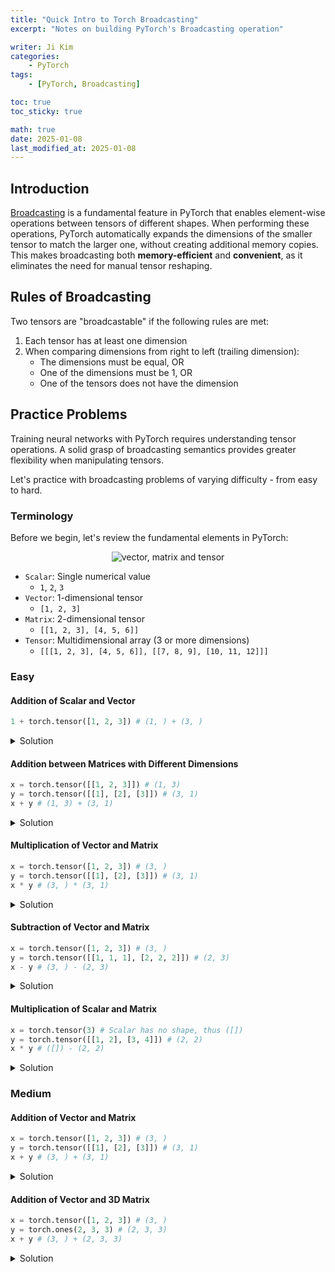 ```yaml
---
title: "Quick Intro to Torch Broadcasting"
excerpt: "Notes on building PyTorch's Broadcasting operation"

writer: Ji Kim
categories:
    - PyTorch
tags:
    - [PyTorch, Broadcasting]

toc: true
toc_sticky: true

math: true
date: 2025-01-08
last_modified_at: 2025-01-08
---
```


## Introduction

[Broadcasting](https://pytorch.org/docs/stable/notes/broadcasting.html) is a fundamental feature in PyTorch that enables element-wise operations between tensors of different shapes. When performing these operations, PyTorch automatically expands the dimensions of the smaller tensor to match the larger one, without creating additional memory copies. This makes broadcasting both **memory-efficient** and **convenient**, as it eliminates the need for manual tensor reshaping.

## Rules of Broadcasting

Two tensors are "broadcastable" if the following rules are met:
1. Each tensor has at least one dimension
2. When comparing dimensions from right to left (trailing dimension):
    - The dimensions must be equal, OR
    - One of the dimensions must be 1, OR
    - One of the tensors does not have the dimension

## Practice Problems

Training neural networks with PyTorch requires understanding tensor operations. A solid grasp of broadcasting semantics provides greater flexibility when manipulating tensors.

Let's practice with broadcasting problems of varying difficulty - from easy to hard.

### Terminology

Before we begin, let's review the fundamental elements in PyTorch:

<center>
    <img src="{{ '/assets/img/broadcasting/terminology.png' | relative_url }}" alt="vector, matrix and tensor">
</center>

- `Scalar`: Single numerical value 
    - `1`, `2`, `3`
- `Vector`: 1-dimensional tensor 
    - `[1, 2, 3]`
- `Matrix`: 2-dimensional tensor 
    - `[[1, 2, 3], [4, 5, 6]]`
- `Tensor`: Multidimensional array (3 or more dimensions) 
    - `[[[1, 2, 3], [4, 5, 6]], [[7, 8, 9], [10, 11, 12]]]`

### Easy

#### Addition of Scalar and Vector
```python
1 + torch.tensor([1, 2, 3]) # (1, ) + (3, )
```

<details markdown="1">
<summary> Solution </summary>
```python
"""
torch.tensor([1, 1, 1]) + torch.tensor([1, 2, 3])
"""
torch.tensor([2, 3, 4])
```

**Explanation**
- The scalar `1` of shape `(1,)` is broadcast to match the shape of the vector `[1, 2, 3]` of shape `(3,)`, resulting in element-wise addition.
</details>

#### Addition between Matrices with Different Dimensions
```python
x = torch.tensor([[1, 2, 3]]) # (1, 3)
y = torch.tensor([[1], [2], [3]]) # (3, 1)
x + y # (1, 3) + (3, 1)
```

<details markdown="1">
<summary> Solution </summary>
```python
"""
1. torch.tensor([[1, 2, 3]]) + torch.tensor([[1, 1, 1], [2, 2, 2], [3, 3, 3]]) ; (1, 3) + (3, 3)
2. torch.tensor([[1, 2, 3], [1, 2, 3], [1, 2, 3]]) + torch.tensor([[1, 1, 1], [2, 2, 2], [3, 3, 3]]) ; (3, 3) + (3, 3)
"""
tensor([[2, 3, 4],
        [3, 4, 5],
        [4, 5, 6]])
```

**Explanation**
- Broadcast trailing dimension of `y` to `(3, 3)` to match the trailing dimension of `x`.
- Now that `y` is of shape `(3, 3)`, broadcast `x` to `(3, 3)`
</details>

#### Multiplication of Vector and Matrix
```python
x = torch.tensor([1, 2, 3]) # (3, )
y = torch.tensor([[1], [2], [3]]) # (3, 1)
x * y # (3, ) * (3, 1)
```

<details markdown="1">
<summary> Solution </summary>
```python
"""
1. torch.tensor([[1, 2, 3]]) * torch.tensor([[1], [2], [3]]) ; (1, 3) * (3, 1)
2. torch.tensor([[1, 2, 3]]) * torch.tensor([[1, 1, 1], [2, 2, 2], [3, 3, 3]]) ; (1, 3) * (3, 3)
3. torch.tensor([[1, 2, 3], [1, 2, 3], [1, 2, 3]]) * torch.tensor([[1, 1, 1], [2, 2, 2], [3, 3, 3]]) ; (3, 3) * (3, 3)
"""
tensor([[1, 2, 3],
        [2, 4, 6],
        [3, 6, 9]])
```

**Explanation**
- Broadcasting logic is same as addition except for multiplying the elements.
</details>

#### Subtraction of Vector and Matrix
```python
x = torch.tensor([1, 2, 3]) # (3, )
y = torch.tensor([[1, 1, 1], [2, 2, 2]]) # (2, 3)
x - y # (3, ) - (2, 3)
```

<details markdown="1">
<summary> Solution </summary>
```python
"""
1. torch.tensor([[1, 2, 3]]) - torch.tensor([[1, 1, 1], [2, 2, 2]]) ; (1, 3) - (2, 3)
2. torch.tensor([[1, 2, 3], [1, 2, 3]]) - torch.tensor([[1, 1, 1], [2, 2, 2]]) ; (2, 3) - (2, 3)
"""
tensor([[ 0,  1,  2],
        [-1,  0,  1]])
```

**Explanation**
- Prepend `1` to `x` to make shape of `(1, 3)`.
- `x` and `y`'s trailing dimensions (`3`) both match.
- Broadcast `x` to match the shape of `(2, 3)`.
</details>

#### Multiplication of Scalar and Matrix
```python
x = torch.tensor(3) # Scalar has no shape, thus ([])
y = torch.tensor([[1, 2], [3, 4]]) # (2, 2)
x * y # ([]) - (2, 2)
```

<details markdown="1">
<summary> Solution </summary>
```python
"""
1. torch.tensor([3]) * torch.tensor([[1, 2], [3, 4]]) ; (1, ) * (2, 2)
2. torch.tensor([[3]]) * torch.tensor([[1, 2], [3, 4]]) ; (1, 1) * (2, 2)
3. torch.tensor([[3, 3]]) * torch.tensor([[1, 2], [3, 4]]) ; (1, 2) * (2, 2)
4. torch.tensor([[3, 3], [3, 3]]) * torch.tensor([[1, 2], [3, 4]]) ; (2, 2) * (2, 2)
"""
tensor([[ 3,  6],
        [ 9, 12]])
```

**Explanation**
- Scalar `x` has no dimension therefore broadcast it to `(1, )`.
- Prepend `1` to `x` to match the shape of the matrix.
- `x` of shape `(1, 1)` is then broadcasted to `(1, 2)` to match the trailing dimension of `y`.
- Remaining dimension of `x` is broadcasted to `2` to match the dimesion of `y` and becomes a shape of `(2, 2)`.
</details>

### Medium

#### Addition of Vector and Matrix
```python
x = torch.tensor([1, 2, 3]) # (3, )
y = torch.tensor([[1], [2], [3]]) # (3, 1)
x + y # (3, ) + (3, 1)
```

<details markdown="1">
<summary> Solution </summary>
```python
"""
1. torch.tensor([[1, 2, 3]]) + torch.tensor([[1], [2], [3]]) ; (1, 3) + (3, 1)
2. torch.tensor([[1, 2, 3]]) + torch.tensor([[1, 1, 1], [2, 2, 2], [3, 3, 3]]) ; (1, 3) + (3, 3)
3. torch.tensor([[1, 2, 3], [1, 2, 3], [1, 2, 3]]) + torch.tensor([[1, 1, 1], [2, 2, 2], [3, 3, 3]]) ; (3, 3) + (3, 3)
"""
tensor([[2, 3, 4],
        [3, 4, 5],
        [4, 5, 6]])
```

**Explanation**
- Prepend `1` to `x` (dimension of tensor with fewer dimensions) to make `x` and `y` equal length.
- Start at the trailing dimension, `y` of shape `(3, 1)` is broadcasted to match the shape of `x` and becomes `(3, 3)`.
- Matrix `x` of shape `(1, 3)` is broadcasted to match the shape of `y` and becomes `(3, 3)`.
</details>

#### Addition of Vector and 3D Matrix
```python
x = torch.tensor([1, 2, 3]) # (3, )
y = torch.ones(2, 3, 3) # (2, 3, 3)
x + y # (3, ) + (2, 3, 3)
```

<details markdown="1">
<summary> Solution </summary>
```python
"""
1. torch.tensor([[[1, 2, 3]]]) + torch.tensor([[[1, 1, 1], [1, 1, 1], [1, 1, 1]], [[1, 1, 1], [1, 1, 1], [1, 1, 1]]]) ; (1, 1, 3) + (2, 3, 3)
2. torch.tensor([[[1, 2, 3], [1, 2, 3], [1, 2, 3]]]) + torch.tensor([[[1, 1, 1], [1, 1, 1], [1, 1, 1]], [[1, 1, 1], [1, 1, 1], [1, 1, 1]]]) ; (1, 3, 3) + (2, 3, 3)
3. torch.tensor([[[1, 2, 3], [1, 2, 3], [1, 2, 3]], [[1, 2, 3], [1, 2, 3], [1, 2, 3]]]) + torch.tensor([[[1, 1, 1], [1, 1, 1], [1, 1, 1]], [[1, 1, 1], [1, 1, 1], [1, 1, 1]]]) ; (2, 3, 3) + (2, 3, 3)
"""
tensor([[[2, 3, 4],
         [2, 3, 4],
         [2, 3, 4]],

        [[2, 3, 4],
         [2, 3, 4],
         [2, 3, 4]]])
```

**Explanation**
- Prepend `1` twoce to `x` (dimension of tensor with fewer dimensions) to make `x` and `y` equal length (`x` now becomes `(1, 1, 3)`).
- First trailing dimensions of `x` and `y` match.
- `x` of shape `(1, 1, 3)` is broadcasted to `(1, 2, 3)` match the second trailing dimension of `y`.
- `x` is finally broadcasted to `(2, 2, 3)` and matches `y`'s dimension.
</details>

#### Addition of Two Matrices

```python
x = torch.tensor([[1, 2, 3], [4, 5, 6]]) # (2, 3)
y = torch.tensor([[1, 2, 3, 4], [5, 6, 7, 8], [9, 10, 11, 12]]) # (3, 4)
x + y # (2, 3) + (3, 4)
```

<details markdown="1">
<summary> Solution </summary>
```python
---------------------------------------------------------------------------
RuntimeError                              Traceback (most recent call last)
<ipython-input-8-cd60f97aa77f> in <cell line: 1>()
----> 1 x + y

RuntimeError: The size of tensor a (3) must match the size of tensor b (4) at non-singleton dimension 1
```

**Explanation**
- Addition of `x` & `y` should **fail** as it violates the broadcasting semantics.
- One of following should hold according to the broadcasting semantics, starting at the trailing dimensions (i.e., `x`: `3` and `y`: `4`):
    - Dimension sizes must equal
    - One of them is 1
    - One of them does not exist
</details>

#### Custom Dimension Manipulation
```python
# Try to manipulate the dimension of `x` to make both compatible for addition
# HINT: `torch.Tensor.view`
x = torch.tensor([[1, 2, 3], [4, 5, 6]]) # (2, 3)
y = torch.tensor([[1, 2, 3, 4, 5, 6], [7, 8, 9, 10, 11, 12], [13, 14, 15, 16, 17, 18]]) # (3, 6)
x + y # (2, 3) + (3, 6)
```

<details markdown="1">
<summary> Solution </summary>
```python
"""
1. x.view(-1): torch.tensor([1, 2, 3, 4, 5, 6])
2. torch.tensor([1, 2, 3, 4, 5, 6]) + torch.tensor([[1, 2, 3, 4, 5, 6], [7, 8, 9, 10, 11, 12], [13, 14, 15, 16, 17, 18]]) ; (6, ) + (3, 6)
3. 2. torch.tensor([[1, 2, 3, 4, 5, 6]]) + torch.tensor([[1, 2, 3, 4, 5, 6], [7, 8, 9, 10, 11, 12], [13, 14, 15, 16, 17, 18]]) ; (1, 6) + (3, 6)
4. torch.tensor([[1, 2, 3, 4, 5, 6], [1, 2, 3, 4, 5, 6], [1, 2, 3, 4, 5, 6]]) + torch.tensor([[1, 2, 3, 4, 5, 6], [7, 8, 9, 10, 11, 12], [13, 14, 15, 16, 17, 18]]) ; (3, 6) + (3, 6)
"""
x = x.view(-1) # (6, )
x + y # (6, ) + (3, 6)

tensor([[ 2,  4,  6,  8, 10, 12],
        [ 8, 10, 12, 14, 16, 18],
        [14, 16, 18, 20, 22, 24]])
```

**Explanation**
- `x.view(-1)` transforms the dimension to `(6, )`.
- Prepends `1` to `x` and makes the dimension to `(1, 6)`.
- Trailing dimension of both `x` and `y` (i.e, `6`) matches.
- `x`'s `1` matches `y`'s dimension `3`.
</details>


#### Multiplication of Complex Broadcasting
```python
# Since it is a multiplication of `1`, try to answer the shape of this operation.
x = torch.ones(2, 1, 3) # (2, 1, 3)
y = torch.ones(1, 3, 1) # (1, 3, 1)
x * y # (2, 1, 3) * (1, 3, 1)
```

<details markdown="1">
<summary> Solution </summary>
```python
# Shape: (2, 3, 3)
tensor([[[1., 1., 1.],
         [1., 1., 1.],
         [1., 1., 1.]],

        [[1., 1., 1.],
         [1., 1., 1.],
         [1., 1., 1.]]])
```

**Explanation**
- Starting with shapes `(2, 1, 3)` and `(1, 3, 1)`, let's analyze dimension by dimension:
  1. First dimension: `2` vs `1` → `y` is broadcast from `1` to `2`
  2. Middle dimension: `1` vs `3` → `x` is broadcast from `1` to `3`
  3. Last dimension: `3` vs `1` → `y` is broadcast from `1` to `3`
- Final shapes before multiplication:
  - `x`: `(2, 3, 3)` (original `1` expanded to `3` in middle)
  - `y`: `(2, 3, 3)` (expanded from `1` to `2` in first, and `1` to `3` in last)
- Since all elements are `1`, the multiplication results in a `(2, 3, 3)` tensor of ones
</details>

### Hard

#### Mean Across Specific Axes
```python
# Compute the mean of the x across the last axis, and add it back to the original tensor
g = torch.Generator().manual_seed(617) # guarantees consistent random generation
x = torch.rand(3, 4, 5, generator=g)
```

<details markdown="1">
<summary> Solution </summary>
```python
x + x.mean(dim=2, keepdims=True)

# <--- OUTPUT --->
tensor([[[0.5952, 0.6486, 1.1932, 0.4631, 1.1062],
         [0.7727, 0.9813, 0.4742, 0.6173, 1.0093],
         [0.5897, 0.6357, 0.8125, 0.8716, 0.4222],
         [1.1211, 0.4338, 0.6372, 0.4942, 0.7857]],

        [[0.6572, 1.3236, 1.3613, 0.4812, 0.5334],
         [1.5122, 1.1478, 1.1528, 1.4942, 0.7012],
         [1.1803, 1.4021, 1.4673, 1.1307, 0.9080],
         [1.6144, 0.6951, 1.1600, 1.2778, 1.5087]],

        [[1.3744, 0.9883, 0.6701, 1.1222, 1.1225],
         [0.9468, 0.8783, 0.4040, 0.6899, 1.0623],
         [1.2763, 1.0732, 0.7736, 1.5029, 0.5423],
         [1.0240, 1.2803, 1.1804, 1.5658, 0.9504]]])
```

```python
# Verify
first_row = x[0][0] # torch.tensor([0.1946, 0.2479, 0.7926, 0.0624, 0.7056]) ; (5, )
first_row_mean = x[0][0].mean() # torch.tensor(0.4006) ; ([])
result = first_row + first_row_mean
matches = result == (x + x.mean(dim=2, keepdims=True))[0][0]

print(result)
print(matches)

# <--- OUTPUT --->
tensor([0.5952, 0.6486, 1.1932, 0.4631, 1.1062])
tensor([True, True, True, True, True])
```


**Explanation**
- The original tensor `x` has shape `(3, 4, 5)`
- `x.mean(dim=2, keepdims=True)` does the following:
  1. Computes the mean along dimension 2 (the last axis)
  2. `keepdims=True` preserves the dimension, resulting in shape `(3, 4, 1)`
  3. When adding this back to `x`, broadcasting expands the mean from `(3, 4, 1)` to `(3, 4, 5)`
- Each element in the result is the sum of:
  1. The original value from `x`
  2. The mean of its corresponding row (broadcast across the last dimension)
- The verification code confirms this by:
  1. Taking the first row `x[0][0]` (shape `(5,)`)
  2. Adding its mean (a scalar) to each element
  3. Comparing with the corresponding row in the full calculation
</details>

#### Broadcasting with Max Reduction
```python
# Find the maximum value of each row and subtract this value from the original tensor.
g = torch.Generator().manual_seed(617)
x = torch.rand(4, 3, 2, generator=g)
```

<details markdown="1">
<summary> Solution </summary>
```python
max_rows = x.max(dim=2, keepdims=True).values # (4, 3, 1)
x - max_rows # (4, 3, 2) - (4, 3, 1)

# <--- OUTPUT --->
tensor([[[-0.0533,  0.0000],
         [ 0.0000, -0.7302],
         [ 0.0000, -0.3184]],

        [[ 0.0000, -0.5071],
         [-0.3920,  0.0000],
         [-0.0460,  0.0000]],

        [[-0.0591,  0.0000],
         [-0.6848,  0.0000],
         [-0.2034,  0.0000]],

        [[-0.2914,  0.0000],
         [-0.6664,  0.0000],
         [ 0.0000, -0.8801]]])
```

**Explanation**
- The original tensor `x` has shape `(4, 3, 2)`
- `x.max(dim=2, keepdims=True)[0]` does the following:
  1. Takes the maximum value along dimension 2 (last axis) for each row
  2. `keepdims=True` maintains the dimension, resulting in shape `(4, 3, 1)`
  3. `[0]` is used because `max()` returns both values and indices; we only want values
- When subtracting `maxOfRows` from `x`, broadcasting expands `(4, 3, 1)` to `(4, 3, 2)`
- The result shows each value's difference from its row's maximum:
  - Values equal to their row's maximum become 0
  - All other values are negative (being less than their row's maximum)
</details>

#### Combining Argmax with Tensor Indexing
```python
"""
Compute argmax of `x` along dim=2, then replace the maximum values along that dimension with their square while keeping other values unchanged.
"""
g = torch.Generator().manual_seed(617)
x = torch.rand(5, 4, 6, generator=g)
```

<details markdown="1">
<summary> Solution </summary>
```python
indices = x.argmax(dim=2) # (5, 4)

mask = torch.zeros_like(x, dtype=torch.bool)
batch_indices = torch.arange(x.size(0)).unsqueeze(1)  # (5, 1)
row_indices = torch.arange(x.size(1)).unsqueeze(0)    # (1, 4)
mask[batch_indices, row_indices, indices] = True

x = torch.where(mask, x ** 2, x)

# <--- OUTPUT --->
tensor([[[1.9459e-01, 2.4792e-01, 6.2822e-01, 6.2441e-02, 7.0561e-01,
          3.8723e-01],
         [5.9580e-01, 8.8707e-02, 2.3185e-01, 3.8913e-01, 2.5649e-01,
          3.0251e-01],
         [4.7937e-01, 5.3843e-01, 8.9037e-02, 5.9889e-01, 8.6632e-02,
          2.9001e-01],
         [1.4702e-01, 4.3846e-01, 2.2150e-01, 8.8794e-01, 8.5682e-01,
          4.5569e-02]],

        [[9.7745e-02, 8.3054e-01, 5.4700e-01, 5.5202e-01, 8.9336e-01,
          1.0040e-01],
         [5.7145e-01, 7.9327e-01, 8.5845e-01, 5.2186e-01, 2.9914e-01,
          9.7775e-01],
         [6.9493e-02, 5.3443e-01, 6.5223e-01, 7.7981e-01, 8.4665e-01,
          4.6055e-01],
         [1.4233e-01, 5.9448e-01, 3.5373e-01, 5.4865e-01, 4.8015e-01,
          5.8755e-03]],

        [[2.9175e-01, 6.6421e-01, 7.5952e-01, 5.5636e-01, 2.5674e-01,
          9.7236e-01],
         [2.5453e-02, 4.2386e-01, 6.8020e-01, 5.8032e-01, 9.3263e-01,
          3.5035e-01],
         [1.4200e-01, 1.2870e-01, 3.0852e-01, 1.0691e-01, 2.1062e-01,
          1.7581e-02],
         [5.7376e-01, 1.3413e-01, 5.2298e-01, 9.0579e-02, 6.6662e-01,
          9.5560e-01]],

        [[3.7499e-01, 7.5693e-01, 7.9677e-01, 5.3703e-01, 6.5874e-01,
          6.6973e-01],
         [5.4903e-01, 7.6660e-01, 2.5739e-01, 6.2306e-01, 3.9811e-01,
          3.2552e-01],
         [9.6114e-02, 6.8212e-01, 9.9059e-01, 8.4072e-01, 5.6158e-01,
          4.1336e-01],
         [2.9504e-01, 1.7929e-01, 3.7160e-01, 1.4645e-01, 1.4089e-01,
          3.6650e-01]],

        [[7.9860e-01, 1.6316e-01, 7.0585e-01, 7.4827e-01, 7.2970e-01,
          3.8324e-01],
         [3.9089e-01, 5.9064e-01, 8.0657e-01, 1.7587e-01, 3.3804e-01,
          1.9550e-01],
         [7.8799e-01, 3.3231e-01, 7.0377e-02, 8.0018e-01, 5.0456e-01,
          9.6001e-01],
         [5.4405e-01, 8.8870e-01, 3.7259e-04, 8.8793e-01, 6.1661e-01,
          8.4178e-01]]])
```

**Explanation**
1. First, find the indices of maximum values along dimension `2`:
   - `x.argmax(dim=2)` returns a tensor of shape `(5, 4)` containing the positions of max values

2. Create a boolean mask of the same shape as `x` (`5, 4, 6`):
   - `torch.zeros_like(x, dtype=torch.bool)` initializes all values to `False`

3. Create broadcasting-compatible indices to properly index the 3D tensor:
   - `batch_indices = torch.arange(5).unsqueeze(1)` creates `[[0], [1], [2], [3], [4]]`
   - `row_indices = torch.arange(4).unsqueeze(0)` creates `[[0, 1, 2, 3]]`
   - When used together, these broadcast to cover all positions where max values occur

4. Set `True` in the mask at positions of maximum values:
   - `mask[batch_indices, row_indices, indices] = True`
   - The indexing operation `mask[batch_indices, row_indices, indices]` works through broadcasting:
     ```python
     batch_indices: [[0],    # Shape: (5, 1)
                    [1],
                    [2],
                    [3],
                    [4]]

     row_indices:   [[0, 1, 2, 3]]    # Shape: (1, 4)

     indices:       [[2, 3, 3, 4],     # Shape: (5, 4)
                    [1, 5, 3, 2],
                    [5, 4, 0, 5],
                    [4, 3, 2, 4],
                    [3, 2, 5, 1]]
     ```
   - When combined, these create index tuples for each maximum value:
     - First row:   `(0,0,2), (0,1,3), (0,2,3), (0,3,4)`
     - Second row:  `(1,0,1), (1,1,5), (1,2,3), (1,3,2)`
     - And so on.
   - Each tuple represents `(batch_idx, row_idx, max_value_position)`

5. Finally, `torch.where()` selectively applies the squaring:
   - Where mask is `True`: square the values (`x ** 2`)
   - Where mask is `False`: keep original values (`x`)
</details>

#### Comparing Reduction Results Across Axes
```python
# Compute max along dim=2 and mean along dim=1 and add those results back to the original tensor
g = torch.Generator().manual_seed(617)
x = torch.rand(3, 4, 5, generator=g)
```

<details markdown="1">
<summary> Solution </summary>
```python
max_dim2 = x.max(dim=2, keepdim=True).values # (3, 4, 1)
mean_dim1 = x.mean(dim=1, keepdim=True) # (3, 1, 5)

result = x + max_dim2 + mean_dim1 # (3, 4, 5) + (3, 4, 1) + (3, 1, 5)

# <--- OUTPUT --->
tensor([[[1.3902, 1.3487, 1.9979, 1.1000, 1.9624],
         [1.4141, 1.5278, 1.1252, 1.1006, 1.7118],
         [1.1980, 1.1492, 1.4305, 1.3218, 1.0917],
         [1.9508, 1.1687, 1.4766, 1.1658, 1.6766]],

        [[1.8204, 2.3880, 2.5689, 1.4995, 1.3685],
         [2.4959, 2.0328, 2.1810, 2.3330, 1.3568],
         [2.1032, 2.2261, 2.4345, 1.9086, 1.5027],
         [2.6509, 1.6327, 2.2409, 2.1693, 2.2170]],

        [[2.3380, 1.8515, 1.2353, 2.1506, 1.8501],
         [1.8575, 1.6887, 0.9164, 1.6655, 1.7371],
         [2.3903, 2.0868, 1.4891, 2.6817, 1.4202],
         [2.0343, 2.1902, 1.7924, 2.6410, 1.7248]]])
```

**Explanation**
- The original tensor `x` has shape `(3, 4, 5)`
- Two reduction operations are performed:
  1. `max_dim2`: Maximum along dimension 2 (last axis)
     - Shape goes from `(3, 4, 5)` → `(3, 4, 1)` with `keepdim=True`
     - Each value represents the maximum of its corresponding row
  2. `mean_dim1`: Mean along dimension 1 (middle axis)
     - Shape goes from `(3, 4, 5)` → `(3, 1, 5)` with `keepdim=True`
     - Each value represents the mean across all rows for that position
- The final addition `x + max_dim2 + mean_dim1` involves two broadcasting operations:
  - `max_dim2` `(3, 4, 1)` is broadcast to `(3, 4, 5)`
  - `mean_dim1` `(3, 1, 5)` is broadcast to `(3, 4, 5)`
</details>

#### Standardizing Tensor with Reduction
```python
# Standardize x along the last axis (dim=2) by subtracting the mean and dividing by the standard deviation.
g = torch.Generator().manual_seed(617)
x = torch.rand(3, 5, 4, generator=g)
```

<details markdown="1">
<summary> Solution </summary>
```python
mean = x.mean(dim=2, keepdims=True) # (3, 5, 1)
std = x.std(dim=2, keepdims=True) # (3, 5, 1)

result = (x - mean) / std # (3, 5, 4) - (3, 5, 1) / (3, 5, 1)

# <--- OUTPUT --->
tensor([[[-4.0344e-01, -2.3768e-01,  1.4553e+00, -8.1418e-01],
         [ 9.6276e-01, -2.1043e-01,  5.5813e-01, -1.3105e+00],
         [-6.6763e-01,  1.4806e+00, -5.3258e-01, -2.8035e-01],
         [ 3.2340e-02,  2.4018e-01, -1.3413e+00,  1.0688e+00],
         [-9.7956e-01,  3.1494e-01, -5.9517e-01,  1.2598e+00]],

        [[-6.6012e-01,  8.1287e-01,  8.9620e-01, -1.0490e+00],
         [-1.2885e+00,  1.1535e+00,  5.9946e-02,  7.5018e-02],
         [ 8.6095e-01, -1.3867e+00, -5.1503e-02,  5.7724e-01],
         [ 6.0867e-01, -4.6181e-01, -1.1701e+00,  1.0233e+00],
         [-1.3592e+00, -1.0854e-03,  3.4300e-01,  1.0173e+00]],

        [[ 1.1443e+00, -1.7200e-01, -1.2569e+00,  2.8459e-01],
         [ 6.8955e-01,  5.1992e-01,  2.6785e-01, -1.4773e+00],
         [-1.3675e+00,  4.7652e-01,  9.4842e-01, -5.7411e-02],
         [-4.0622e-01,  1.3754e+00, -9.7121e-01,  2.0231e-03],
         [ 1.4138e-01, -2.5028e-01,  1.2610e+00, -1.1521e+00]]])
```
</details>

### Conclusion

We have learned about broadcasting semantics and how to use them to perform various operations on tensors. 

Remeber the basic rules of broadcasting:
- Each tensor has at least one dimension.
- When iterating over the dimension sizes, starting at the trailing dimension, the dimension sizes must either be equal, one of them is 1, or one of them does not exist.

Broadcasting is a powerful feature that allows us to perform operations on tensors of different shapes without explicitly reshaping them. It is a key concept in PyTorch and is used extensively in many operations. And this will help us in the next post to build [character-level bigram models](https://youtu.be/PaCmpygFfXo?list=PLAqhIrjkxbuWI23v9cThsA9GvCAUhRvKZ&t=1406). 



